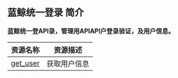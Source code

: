 ## 蓝鲸统一登录  简介

**蓝鲸统一登API录，管理用APIAPI户登录验证，及用户信息。**

| 资源名称 | 资源描述 |
|---|---|
| [get_user](./get_user.md) | 获取用户信息 |
